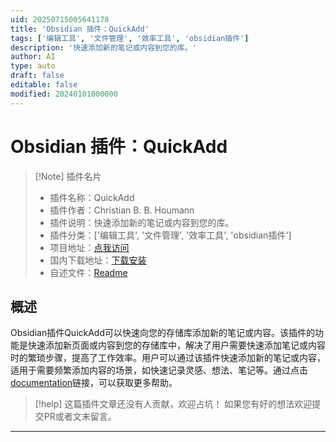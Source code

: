 ```yaml
---
uid: 20250715005641178
title: 'Obsidian 插件：QuickAdd'
tags: ['编辑工具', '文件管理', '效率工具', 'obsidian插件']
description: '快速添加新的笔记或内容到您的库。'
author: AI
type: auto
draft: false
editable: false
modified: 20240101000000
---
```


# Obsidian 插件：QuickAdd

> [!Note] 插件名片
> - 插件名称：QuickAdd
> - 插件作者：Christian B. B. Houmann
> - 插件说明：快速添加新的笔记或内容到您的库。
> - 插件分类：['编辑工具', '文件管理', '效率工具', 'obsidian插件']
> - 项目地址：[点我访问](https://github.com/chhoumann/quickadd)
> - 国内下载地址：[下载安装](https://pkmer.cn/products/plugin/pluginMarket/?quickadd)
> - 自述文件：[Readme](https://ghproxy.net/https://raw.githubusercontent.com/chhoumann/quickadd/master/README.md)



## 概述

Obsidian插件QuickAdd可以快速向您的存储库添加新的笔记或内容。该插件的功能是快速添加新页面或内容到您的存储库中，解决了用户需要快速添加笔记或内容时的繁琐步骤，提高了工作效率。用户可以通过该插件快速添加新的笔记或内容，适用于需要频繁添加内容的场景，如快速记录灵感、想法、笔记等。通过点击[documentation](https://quickadd.obsidian.guide/)链接，可以获取更多帮助。


> [!help] 
> 这篇插件文章还没有人贡献，欢迎占坑！
> 如果您有好的想法欢迎提交PR或者文末留言。
> 

---


